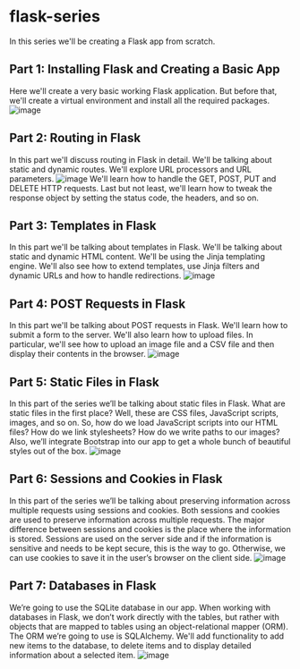 # flask-series

In this series we'll be creating a Flask app from scratch.

## Part 1: Installing Flask and Creating a Basic App
Here we'll create a very basic working Flask application. But before that, we'll create a virtual environment and install all the required packages.
![image](https://github.com/user-attachments/assets/cd51f81c-90f4-4d15-a79e-699b0c748827)

## Part 2: Routing in Flask
In this part we'll discuss routing in Flask in detail. We'll be talking about static and dynamic routes. We'll explore URL processors and URL parameters.
![image](https://github.com/user-attachments/assets/6a19331c-3c0e-426a-90ef-6970a21d3485)
We'll learn how to handle the GET, POST, PUT and DELETE HTTP requests. Last but not least, we'll learn how to tweak the response object by setting the status code, the headers, and so on.

## Part 3: Templates in Flask
In this part we'll be talking about templates in Flask. We'll be talking about static and dynamic HTML content. We'll be using the Jinja templating engine.
We'll also see how to extend templates, use Jinja filters and dynamic URLs and how to handle redirections.
![image](https://github.com/user-attachments/assets/4f683abb-754b-4c6d-9043-3268ab2b8df3)

## Part 4: POST Requests in Flask
In this part we'll be talking about POST requests in Flask. We'll learn how to submit a form to the server. We'll also learn how to upload files. 
In particular, we'll see how to upload an image file and a CSV file and then display their contents in the browser.
![image](https://github.com/user-attachments/assets/70e1cb7e-807d-42ee-9ec6-747896811c49)

## Part 5: Static Files in Flask
In this part of the series we’ll be talking about static files in Flask. What are static files in the first place? Well, these are CSS files, JavaScript scripts, images, and so on. 
So, how do we load JavaScript scripts into our HTML files? How do we link stylesheets? How do we write paths to our images? Also, we’ll integrate Bootstrap into our app to get a whole 
bunch of beautiful styles out of the box.
![image](https://github.com/user-attachments/assets/930914a8-b19f-46e6-83da-1cee3fa2c685)

## Part 6: Sessions and Cookies in Flask
In this part of the series we’ll be talking about preserving information across multiple requests using sessions and cookies. Both sessions and cookies are used to preserve information 
across multiple requests. The major difference between sessions and cookies is the place where the information is stored. Sessions are used on the server side and if the information 
is sensitive and needs to be kept secure, this is the way to go. Otherwise, we can use cookies to save it in the user’s browser on the client side.
![image](https://github.com/user-attachments/assets/5622bf25-cd8c-4b91-8532-7c842f67001e)

## Part 7: Databases in Flask
We’re going to use the SQLite database in our app. When working with databases in Flask, we don’t work directly with the tables, but rather with objects that are mapped to tables using 
an object-relational mapper (ORM). The ORM we’re going to use is SQLAlchemy. We'll add functionality to add new items to the database, to delete items and to display detailed information 
about a selected item.
![image](https://github.com/user-attachments/assets/c196e5a9-f0dc-40f7-90fc-b1be2b843df2)
